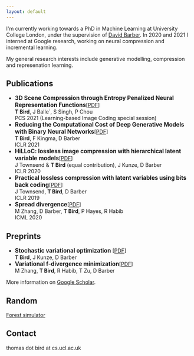 ```yaml
---
layout: default
---
```

I'm currently working towards a PhD in Machine Learning at University College London, under the supervision of [David Barber](http://web4.cs.ucl.ac.uk/staff/D.Barber/pmwiki/pmwiki.php). In 2020 and 2021 I interned at Google research, working on neural compression and incremental learning.

My general research interests include generative modelling, compression and represenation learning.


## Publications

* **<span style="font-size:1.1em;">3D Scene Compression through Entropy Penalized Neural Representation Functions</span>**[[PDF](https://arxiv.org/pdf/2104.12456.pdf)]
<br />**T Bird**, J Balle´, S Singh, P Chou<br />PCS 2021 (Learning-based Image Coding special session)
* **<span style="font-size:1.1em;">Reducing the Computational Cost of Deep Generative Models with Binary Neural Networks</span>**[[PDF](https://arxiv.org/pdf/2010.13476.pdf)]
<br />**T Bird**, F Kingma, D Barber<br />ICLR 2021
* **<span style="font-size:1.1em;">HiLLoC: lossless image compression with hierarchical latent variable models</span>**[[PDF](https://arxiv.org/pdf/1912.09953.pdf)]
<br />J Townsend & **T Bird** (equal contribution), J Kunze, D Barber<br />ICLR 2020
* **<span style="font-size:1.1em;">Practical lossless compression with latent variables using bits back coding</span>**[[PDF](https://arxiv.org/pdf/1901.04866.pdf)]
<br />J Townsend, **T Bird**, D Barber<br />ICLR 2019
* **<span style="font-size:1.1em">Spread divergence</span>**[[PDF](https://arxiv.org/pdf/1811.08968.pdf)]<br />M Zhang, D Barber, **T Bird**, P Hayes, R Habib<br />ICML 2020

## Preprints

* **<span style="font-size:1.1em">Stochastic variational optimization</span>** [[PDF](https://arxiv.org/pdf/1809.04855.pdf)] <br />**T Bird**, J Kunze, D Barber
* **<span style="font-size:1.1em">Variational f-divergence minimization</span>**[[PDF](https://arxiv.org/pdf/1907.11891.pdf)]<br />M Zhang, **T Bird**, R Habib, T Zu, D Barber

More information on [Google Scholar](https://scholar.google.com/citations?view_op=list_works&hl=en&user=2dkA4KwAAAAJ).

## Random

[Forest simulator](./forest-sim.html)

## Contact
thomas dot bird at cs.ucl.ac.uk

